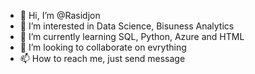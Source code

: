 - 👋 Hi, I’m @Rasidjon
- 👀 I’m interested in Data Science, Bisuness Analytics
- 🌱 I’m currently learning SQL, Python, Azure and HTML
- 💞️ I’m looking to collaborate on evrything
- 📫 How to reach me, just send message

<!---
Rasidjon/Rasidjon is a ✨ special ✨ repository because its `README.md` (this file) appears on your GitHub profile.
You can click the Preview link to take a look at your changes.
--->
